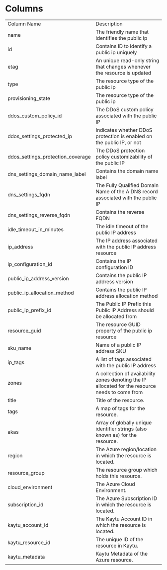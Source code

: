 # Columns  

<table>
	<tr><td>Column Name</td><td>Description</td></tr>
	<tr><td>name</td><td>The friendly name that identifies the public ip</td></tr>
	<tr><td>id</td><td>Contains ID to identify a public ip uniquely</td></tr>
	<tr><td>etag</td><td>An unique read-only string that changes whenever the resource is updated</td></tr>
	<tr><td>type</td><td>The resource type of the public ip</td></tr>
	<tr><td>provisioning_state</td><td>The resource type of the public ip</td></tr>
	<tr><td>ddos_custom_policy_id</td><td>The DDoS custom policy associated with the public IP</td></tr>
	<tr><td>ddos_settings_protected_ip</td><td>Indicates whether DDoS protection is enabled on the public IP, or not</td></tr>
	<tr><td>ddos_settings_protection_coverage</td><td>The DDoS protection policy customizability of the public IP</td></tr>
	<tr><td>dns_settings_domain_name_label</td><td>Contains the domain name label</td></tr>
	<tr><td>dns_settings_fqdn</td><td>The Fully Qualified Domain Name of the A DNS record associated with the public IP</td></tr>
	<tr><td>dns_settings_reverse_fqdn</td><td>Contains the reverse FQDN</td></tr>
	<tr><td>idle_timeout_in_minutes</td><td>The idle timeout of the public IP address</td></tr>
	<tr><td>ip_address</td><td>The IP address associated with the public IP address resource</td></tr>
	<tr><td>ip_configuration_id</td><td>Contains the IP configuration ID</td></tr>
	<tr><td>public_ip_address_version</td><td>Contains the public IP address version</td></tr>
	<tr><td>public_ip_allocation_method</td><td>Contains the public IP address allocation method</td></tr>
	<tr><td>public_ip_prefix_id</td><td>The Public IP Prefix this Public IP Address should be allocated from</td></tr>
	<tr><td>resource_guid</td><td>The resource GUID property of the public ip resource</td></tr>
	<tr><td>sku_name</td><td>Name of a public IP address SKU</td></tr>
	<tr><td>ip_tags</td><td>A list of tags associated with the public IP address</td></tr>
	<tr><td>zones</td><td>A collection of availability zones denoting the IP allocated for the resource needs to come from</td></tr>
	<tr><td>title</td><td>Title of the resource.</td></tr>
	<tr><td>tags</td><td>A map of tags for the resource.</td></tr>
	<tr><td>akas</td><td>Array of globally unique identifier strings (also known as) for the resource.</td></tr>
	<tr><td>region</td><td>The Azure region/location in which the resource is located.</td></tr>
	<tr><td>resource_group</td><td>The resource group which holds this resource.</td></tr>
	<tr><td>cloud_environment</td><td>The Azure Cloud Environment.</td></tr>
	<tr><td>subscription_id</td><td>The Azure Subscription ID in which the resource is located.</td></tr>
	<tr><td>kaytu_account_id</td><td>The Kaytu Account ID in which the resource is located.</td></tr>
	<tr><td>kaytu_resource_id</td><td>The unique ID of the resource in Kaytu.</td></tr>
	<tr><td>kaytu_metadata</td><td>Kaytu Metadata of the Azure resource.</td></tr>
</table>